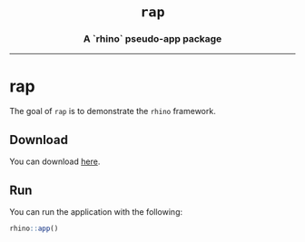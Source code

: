 <h1 align="center"> <code>rap</code> </h1>
<h3 align="center"> A `rhino` pseudo-app package </h3>

<hr>

# rap

The goal of `rap` is to demonstrate the `rhino` framework.

## Download

You can download [here](https://github.com/mjfrigaard/sfw/raw/main/_apps/rap.tar.gz).

## Run

You can run the application with the following:

``` r
rhino::app()
```
